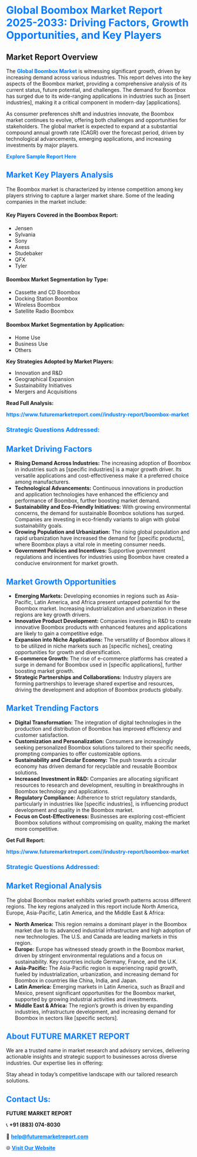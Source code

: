 <h1 style="color: #007BFF;">Global Boombox Market Report 2025-2033: Driving Factors, Growth Opportunities, and Key Players</h1>

<section id="overview">
<h2>Market Report Overview</h2>
<p>The <a href="https://www.futuremarketreport.com//industry-report/boombox-market" style="color: #007BFF; text-decoration: none;"><strong>Global Boombox Market</strong></a> is witnessing significant growth, driven by increasing demand across various industries. This report delves into the key aspects of the Boombox market, providing a comprehensive analysis of its current status, future potential, and challenges. The demand for Boombox has surged due to its wide-ranging applications in industries such as [insert industries], making it a critical component in modern-day [applications].</p>
<p>As consumer preferences shift and industries innovate, the Boombox market continues to evolve, offering both challenges and opportunities for stakeholders. The global market is expected to expand at a substantial compound annual growth rate (CAGR) over the forecast period, driven by technological advancements, emerging applications, and increasing investments by major players.</p>
</section>

<section id="overview">
<p><a href="https://www.futuremarketreport.com//request-sample/reportId=57423" style="color: #007BFF; text-decoration: none;"><strong>Explore Sample Report Here</strong></a></p>
</section>

<section id="key-players">
<h2 style="color: #007BFF;">Market Key Players Analysis</h2>
<p>The Boombox market is characterized by intense competition among key players striving to capture a larger market share. Some of the leading companies in the market include:</p>
<h4>Key Players Covered in the Boombox Report:</h4>
<ul><li>Jensen</li><li>Sylvania</li><li>Sony</li><li>Axess</li><li>Studebaker</li><li>QFX</li><li>Tyler</li></ul>
<h4>Boombox Market Segmentation by Type:</h4>
<ul><li>Cassette and CD Boombox</li><li>Docking Station Boombox</li><li>Wireless Boombox</li><li>Satellite Radio Boombox</li></ul>

<h4>Boombox Market Segmentation by Application:</h4>
<ul><li>Home Use</li><li>Business Use</li><li>Others</li></ul>
<p><strong>Key Strategies Adopted by Market Players:</strong></p>
<ul>
<li>Innovation and R&D</li>
<li>Geographical Expansion</li>
<li>Sustainability Initiatives</li>
<li>Mergers and Acquisitions</li>
</ul>
</section>

<section>
<p><strong>Read Full Analysis: </strong></p><a href="https://www.futuremarketreport.com//industry-report/boombox-market" style="color: #007BFF; text-decoration: none;"><strong>https://www.futuremarketreport.com//industry-report/boombox-market</strong></a>
<h3 style="color: #007BFF;">Strategic Questions Addressed:</h3>
</section>

<section id="driving-factors">
<h2 style="color: #007BFF;">Market Driving Factors</h2>
<ul>
<li><strong>Rising Demand Across Industries:</strong> The increasing adoption of Boombox in industries such as [specific industries] is a major growth driver. Its versatile applications and cost-effectiveness make it a preferred choice among manufacturers.</li>
<li><strong>Technological Advancements:</strong> Continuous innovations in production and application technologies have enhanced the efficiency and performance of Boombox, further boosting market demand.</li>
<li><strong>Sustainability and Eco-Friendly Initiatives:</strong> With growing environmental concerns, the demand for sustainable Boombox solutions has surged. Companies are investing in eco-friendly variants to align with global sustainability goals.</li>
<li><strong>Growing Population and Urbanization:</strong> The rising global population and rapid urbanization have increased the demand for [specific products], where Boombox plays a vital role in meeting consumer needs.</li>
<li><strong>Government Policies and Incentives:</strong> Supportive government regulations and incentives for industries using Boombox have created a conducive environment for market growth.</li>
</ul>
</section>

<section id="growth-opportunities">
<h2 style="color: #007BFF;">Market Growth Opportunities</h2>
<ul>
<li><strong>Emerging Markets:</strong> Developing economies in regions such as Asia-Pacific, Latin America, and Africa present untapped potential for the Boombox market. Increasing industrialization and urbanization in these regions are key growth drivers.</li>
<li><strong>Innovative Product Development:</strong> Companies investing in R&D to create innovative Boombox products with enhanced features and applications are likely to gain a competitive edge.</li>
<li><strong>Expansion into Niche Applications:</strong> The versatility of Boombox allows it to be utilized in niche markets such as [specific niches], creating opportunities for growth and diversification.</li>
<li><strong>E-commerce Growth:</strong> The rise of e-commerce platforms has created a surge in demand for Boombox used in [specific applications], further boosting market growth.</li>
<li><strong>Strategic Partnerships and Collaborations:</strong> Industry players are forming partnerships to leverage shared expertise and resources, driving the development and adoption of Boombox products globally.</li>
</ul>
</section>

<section id="trending-factors">
<h2 style="color: #007BFF;">Market Trending Factors</h2>
<ul>
<li><strong>Digital Transformation:</strong> The integration of digital technologies in the production and distribution of Boombox has improved efficiency and customer satisfaction.</li>
<li><strong>Customization and Personalization:</strong> Consumers are increasingly seeking personalized Boombox solutions tailored to their specific needs, prompting companies to offer customizable options.</li>
<li><strong>Sustainability and Circular Economy:</strong> The push towards a circular economy has driven demand for recyclable and reusable Boombox solutions.</li>
<li><strong>Increased Investment in R&D:</strong> Companies are allocating significant resources to research and development, resulting in breakthroughs in Boombox technology and applications.</li>
<li><strong>Regulatory Compliance:</strong> Adherence to strict regulatory standards, particularly in industries like [specific industries], is influencing product development and quality in the Boombox market.</li>
<li><strong>Focus on Cost-Effectiveness:</strong> Businesses are exploring cost-efficient Boombox solutions without compromising on quality, making the market more competitive.</li>
</ul>
</section>

<section>
<p><strong>Get Full Report: </strong></p><a href="https://www.futuremarketreport.com//industry-report/boombox-market" style="color: #007BFF; text-decoration: none;"><strong>https://www.futuremarketreport.com//industry-report/boombox-market</strong></a>
<h3 style="color: #007BFF;">Strategic Questions Addressed:</h3>
</section>


<section id="regional-analysis">
<h2 style="color: #007BFF;">Market Regional Analysis</h2>
<p>The global Boombox market exhibits varied growth patterns across different regions. The key regions analyzed in this report include North America, Europe, Asia-Pacific, Latin America, and the Middle East & Africa:</p>
<ul>
<li><strong>North America:</strong> This region remains a dominant player in the Boombox market due to its advanced industrial infrastructure and high adoption of new technologies. The U.S. and Canada are leading markets in this region.</li>
<li><strong>Europe:</strong> Europe has witnessed steady growth in the Boombox market, driven by stringent environmental regulations and a focus on sustainability. Key countries include Germany, France, and the U.K.</li>
<li><strong>Asia-Pacific:</strong> The Asia-Pacific region is experiencing rapid growth, fueled by industrialization, urbanization, and increasing demand for Boombox in countries like China, India, and Japan.</li>
<li><strong>Latin America:</strong> Emerging markets in Latin America, such as Brazil and Mexico, present significant opportunities for the Boombox market, supported by growing industrial activities and investments.</li>
<li><strong>Middle East & Africa:</strong> The region’s growth is driven by expanding industries, infrastructure development, and increasing demand for Boombox in sectors like [specific sectors].</li>
</ul>
</section>

<footer>
<h2 style="color: #007BFF;">About FUTURE MARKET REPORT</h2>
<p>We are a trusted name in market research and advisory services, delivering actionable insights and strategic support to businesses across diverse industries. Our expertise lies in offering:</p>

<p>Stay ahead in today’s competitive landscape with our tailored research solutions.</p>

<h2 style="color: #007BFF;">Contact Us:</h2>
<p><strong>FUTURE MARKET REPORT</strong></p>
<p>📞 <strong>+91 (883) 074-8030</strong></p>
<p>📧 <strong><a href="mailto:help@futuremarketreport.com" style="color: #007BFF;">help@futuremarketreport.com</a></strong></p>
<p>🌐 <strong><a href="https://www.futuremarketreport.com/" style="color: #007BFF;">Visit Our Website</a></strong></p>
</footer>